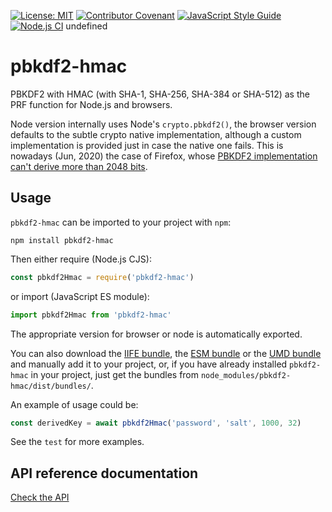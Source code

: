 [![License: MIT](https://img.shields.io/badge/License-MIT-yellow.svg)](https://opensource.org/licenses/MIT)
[![Contributor Covenant](https://img.shields.io/badge/Contributor%20Covenant-2.1-4baaaa.svg)](CODE_OF_CONDUCT.md)
[![JavaScript Style Guide](https://img.shields.io/badge/code_style-standard-brightgreen.svg)](https://standardjs.com)
[![Node.js CI](https://github.com/juanelas/pbkdf2-hmac/actions/workflows/build-and-test.yml/badge.svg)](https://github.com/juanelas/pbkdf2-hmac/actions/workflows/build-and-test.yml)
undefined

# pbkdf2-hmac

PBKDF2 with HMAC (with SHA-1, SHA-256, SHA-384 or SHA-512) as the PRF function for Node.js and browsers.

Node version internally uses Node's `crypto.pbkdf2()`, the browser version defaults to the subtle crypto native implementation, although a custom implementation is provided just in case the native one fails. This is nowadays (Jun, 2020) the case of Firefox, whose [PBKDF2 implementation can't derive more than 2048 bits](https://github.com/mdn/sprints/issues/3278).

## Usage

`pbkdf2-hmac` can be imported to your project with `npm`:

```console
npm install pbkdf2-hmac
```

Then either require (Node.js CJS):

```javascript
const pbkdf2Hmac = require('pbkdf2-hmac')
```

or import (JavaScript ES module):

```javascript
import pbkdf2Hmac from 'pbkdf2-hmac'
```

The appropriate version for browser or node is automatically exported.

You can also download the [IIFE bundle](https://raw.githubusercontent.com/juanelas/pbkdf2-hmac/main/dist/bundles/iife.js), the [ESM bundle](https://raw.githubusercontent.com/juanelas/pbkdf2-hmac/main/dist/bundles/esm.min.js) or the [UMD bundle](https://raw.githubusercontent.com/juanelas/pbkdf2-hmac/main/dist/bundles/umd.js) and manually add it to your project, or, if you have already installed `pbkdf2-hmac` in your project, just get the bundles from `node_modules/pbkdf2-hmac/dist/bundles/`.

An example of usage could be:

```typescript
const derivedKey = await pbkdf2Hmac('password', 'salt', 1000, 32)
```

See the `test` for more examples.

## API reference documentation

[Check the API](./docs/API.md)
